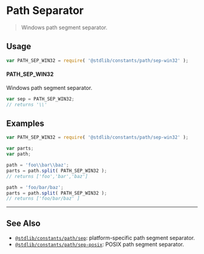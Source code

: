 <!--

@license Apache-2.0

Copyright (c) 2018 The Stdlib Authors.

Licensed under the Apache License, Version 2.0 (the "License");
you may not use this file except in compliance with the License.
You may obtain a copy of the License at

   http://www.apache.org/licenses/LICENSE-2.0

Unless required by applicable law or agreed to in writing, software
distributed under the License is distributed on an "AS IS" BASIS,
WITHOUT WARRANTIES OR CONDITIONS OF ANY KIND, either express or implied.
See the License for the specific language governing permissions and
limitations under the License.

-->

# Path Separator

> Windows path segment separator.

<section class="usage">

## Usage

```javascript
var PATH_SEP_WIN32 = require( '@stdlib/constants/path/sep-win32' );
```

#### PATH_SEP_WIN32

Windows path segment separator.

```javascript
var sep = PATH_SEP_WIN32;
// returns '\\'
```

</section>

<!-- /.usage -->

<section class="examples">

## Examples

<!-- eslint no-undef: "error" -->

```javascript
var PATH_SEP_WIN32 = require( '@stdlib/constants/path/sep-win32' );

var parts;
var path;

path = 'foo\\bar\\baz';
parts = path.split( PATH_SEP_WIN32 );
// returns ['foo','bar','baz']

path = 'foo/bar/baz';
parts = path.split( PATH_SEP_WIN32 );
// returns ['foo/bar/baz' ]
```

</section>

<!-- /.examples -->

<!-- Section for related `stdlib` packages. Do not manually edit this section, as it is automatically populated. -->

<section class="related">

* * *

## See Also

-   <span class="package-name">[`@stdlib/constants/path/sep`][@stdlib/constants/path/sep]</span><span class="delimiter">: </span><span class="description">platform-specific path segment separator.</span>
-   <span class="package-name">[`@stdlib/constants/path/sep-posix`][@stdlib/constants/path/sep-posix]</span><span class="delimiter">: </span><span class="description">POSIX path segment separator.</span>

</section>

<!-- /.related -->

<!-- Section for all links. Make sure to keep an empty line after the `section` element and another before the `/section` close. -->

<section class="links">

<!-- <related-links> -->

[@stdlib/constants/path/sep]: https://github.com/stdlib-js/stdlib/tree/develop/lib/node_modules/%40stdlib/constants/path/sep

[@stdlib/constants/path/sep-posix]: https://github.com/stdlib-js/stdlib/tree/develop/lib/node_modules/%40stdlib/constants/path/sep-posix

<!-- </related-links> -->

</section>

<!-- /.links -->
